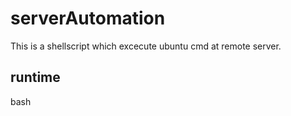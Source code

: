 # serverAutomation
This is a shellscript which excecute ubuntu cmd at remote server.
## runtime
bash

